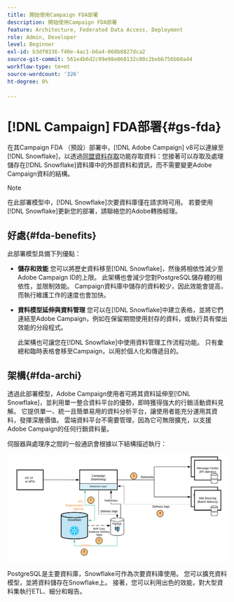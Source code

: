 ```yaml
---
title: 開始使用Campaign FDA部署
description: 開始使用Campaign FDA部署
feature: Architecture, Federated Data Access, Deployment
role: Admin, Developer
level: Beginner
exl-id: b3df0336-f40e-4ac1-b6a4-068b8827dca2
source-git-commit: 561e4b6d2c99e98e068132c80c2bebb756b60a44
workflow-type: tm+mt
source-wordcount: '326'
ht-degree: 0%

---
```


# [!DNL Campaign] FDA部署{#gs-fda}

在其Campaign FDA （預設）部署中，[!DNL Adobe Campaign] v8可以連線至[!DNL Snowflake]，以透過[同盟資料存取](../connect/fda.md)功能存取資料：您接著可以存取及處理儲存在[!DNL Snowflake]資料庫中的外部資料和資訊，而不需要變更Adobe Campaign資料的結構。

>[!NOTE]
>
>在此部署模型中，[!DNL Snowflake]次要資料庫僅在請求時可用。 若要使用[!DNL Snowflake]更新您的部署，請聯絡您的Adobe轉換經理。
>

## 好處{#fda-benefits}

此部署模型具備下列優點：

* **儲存和效能**
您可以將歷史資料移至[!DNL Snowflake]，然後將相依性減少至Adobe Campaign ID的上限。 此架構也會減少您對PostgreSQL儲存體的相依性，並限制效能。 Campaign資料庫中儲存的資料較少，因此效能會提高，而執行維護工作的速度也會加快。

* **資料模型延伸與資料管理**
您可以在[!DNL Snowflake]中建立表格，並將它們連結至Adobe Campaign，例如在保留期間使用封存的資料，或執行具有傑出效能的分段程式。

  此架構也可讓您在[!DNL Snowflake]中使用資料管理工作流程功能。 只有彙總和臨時表格會移至Campaign，以用於個人化和傳遞目的。


## 架構{#fda-archi}

透過此部署模型，Adobe Campaign使用者可將其資料延伸至[!DNL Snowflake]，並利用單一整合資料平台的優勢，即時獲得強大的行銷活動資料見解。 它提供單一、統一且簡單易用的資料分析平台，讓使用者能充分運用其資料，發揮深層價值。 雲端資料平台不需要管理，因為它可無限擴充，以支援Adobe Campaign的任何行銷資料量。

伺服器與處理序之間的一般通訊會根據以下結構描述執行：

![](assets/fda-architecture.png)

PostgreSQL是主要資料庫，Snowflake可作為次要資料庫使用。 您可以擴充資料模型，並將資料儲存在Snowflake上。 接著，您可以利用出色的效能，對大型資料集執行ETL、細分和報告。
